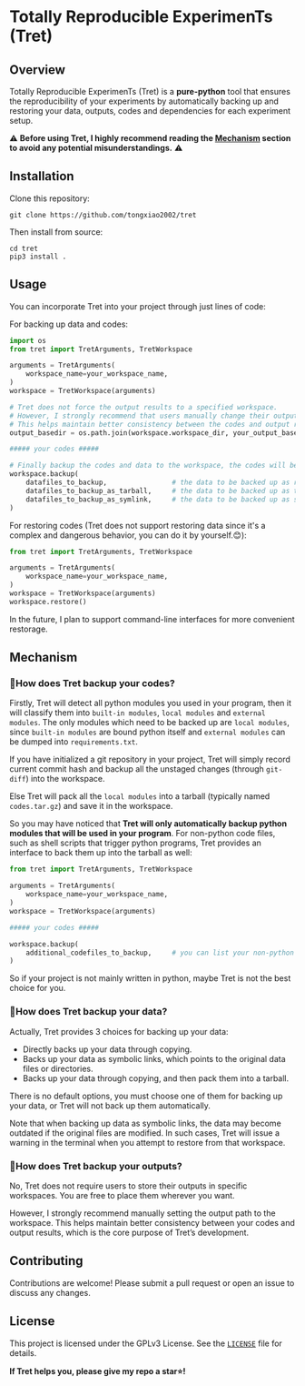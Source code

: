 # Totally Reproducible ExperimenTs (Tret)

## Overview

Totally Reproducible ExperimenTs (Tret) is a **pure-python** tool that ensures the reproducibility of your experiments by automatically backing up and restoring your data, outputs, codes and dependencies for each experiment setup.

⚠️ **Before using Tret, I highly recommend reading the [Mechanism](#mechanism) section to avoid any potential misunderstandings.** ⚠️

## Installation

Clone this repository:

```shell
git clone https://github.com/tongxiao2002/tret
```

Then install from source:

```shell
cd tret
pip3 install .
```

## Usage

You can incorporate Tret into your project through just lines of code:

For backing up data and codes:

```python
import os
from tret import TretArguments, TretWorkspace

arguments = TretArguments(
    workspace_name=your_workspace_name,
)
workspace = TretWorkspace(arguments)

# Tret does not force the output results to a specified workspace.
# However, I strongly recommend that users manually change their output path to the workspace as shown below.
# This helps maintain better consistency between the codes and output results.
output_basedir = os.path.join(workspace.workspace_dir, your_output_basedir)

##### your codes #####

# Finally backup the codes and data to the workspace, the codes will be backed up automatically.
workspace.backup(
    datafiles_to_backup,                # the data to be backed up as regular files or directories.
    datafiles_to_backup_as_tarball,     # the data to be backed up as tarball, i.e., they well be compressed.
    datafiles_to_backup_as_symlink,     # the data to be backed up as symbolic links.
)
```

For restoring codes (Tret does not support restoring data since it's a complex and dangerous behavior, you can do it by yourself.😊):

```python
from tret import TretArguments, TretWorkspace

arguments = TretArguments(
    workspace_name=your_workspace_name,
)
workspace = TretWorkspace(arguments)
workspace.restore()
```

In the future, I plan to support command-line interfaces for more convenient restorage.

## Mechanism<a id="mechanism"></a>

### 🧐How does Tret backup your codes?
Firstly, Tret will detect all python modules you used in your program, then it will classify them into `built-in modules`, `local modules` and `external modules`. The only modules which need to be backed up are `local modules`, since `built-in modules` are bound python itself and `external modules` can be dumped into `requirements.txt`.

If you have initialized a git repository in your project, Tret will simply record current commit hash and backup all the unstaged changes (through `git-diff`) into the workspace.

Else Tret will pack all the `local modules` into a tarball (typically named `codes.tar.gz`) and save it in the workspace.

So you may have noticed that **Tret will only automatically backup python modules that will be used in your program**. For non-python code files, such as shell scripts that trigger python programs, Tret provides an interface to back them up into the tarball as well:

```python
from tret import TretArguments, TretWorkspace

arguments = TretArguments(
    workspace_name=your_workspace_name,
)
workspace = TretWorkspace(arguments)

##### your codes #####

workspace.backup(
    additional_codefiles_to_backup,     # you can list your non-python code files here for backing up
)
```

So if your project is not mainly written in python, maybe Tret is not the best choice for you.

### 🧐How does Tret backup your data?
Actually, Tret provides 3 choices for backing up your data:
- Directly backs up your data through copying.
- Backs up your data as symbolic links, which points to the original data files or directories.
- Backs up your data through copying, and then pack them into a tarball.

There is no default options, you must choose one of them for backing up your data, or Tret will not back up them automatically.

Note that when backing up data as symbolic links, the data may become outdated if the original files are modified. In such cases, Tret will issue a warning in the terminal when you attempt to restore from that workspace.

### 🧐How does Tret backup your outputs?
No, Tret does not require users to store their outputs in specific workspaces. You are free to place them wherever you want.

However, I strongly recommend manually setting the output path to the workspace. This helps maintain better consistency between your codes and output results, which is the core purpose of Tret’s development.

## Contributing

Contributions are welcome! Please submit a pull request or open an issue to discuss any changes.

## License

This project is licensed under the GPLv3 License. See the [`LICENSE`](./LICENSE) file for details.

**If Tret helps you, please give my repo a star⭐️!**
